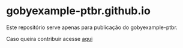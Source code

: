 # gobyexample-ptbr.github.io

Este repositório serve apenas para publicação do gobyexample-ptbr.

Caso queira contribuir acesse [aqui](https://github.com/gobyexample-ptbr/gobyexample)
